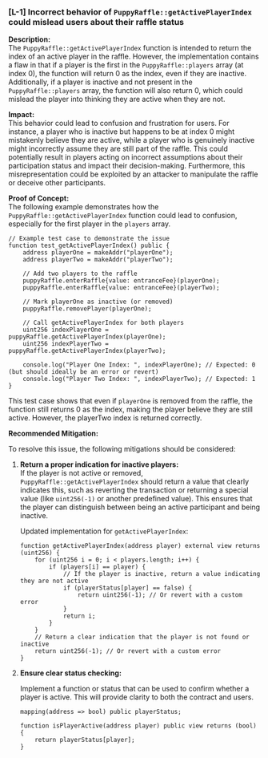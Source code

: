 ### [L-1] Incorrect behavior of `PuppyRaffle::getActivePlayerIndex` could mislead users about their raffle status

**Description:**  
The `PuppyRaffle::getActivePlayerIndex` function is intended to return the index of an active player in the raffle. However, the implementation contains a flaw in that if a player is the first in the `PuppyRaffle::players` array (at index 0), the function will return 0 as the index, even if they are inactive. Additionally, if a player is inactive and not present in the `PuppyRaffle::players` array, the function will also return 0, which could mislead the player into thinking they are active when they are not.

**Impact:**  
This behavior could lead to confusion and frustration for users. For instance, a player who is inactive but happens to be at index 0 might mistakenly believe they are active, while a player who is genuinely inactive might incorrectly assume they are still part of the raffle. This could potentially result in players acting on incorrect assumptions about their participation status and impact their decision-making. Furthermore, this misrepresentation could be exploited by an attacker to manipulate the raffle or deceive other participants.

**Proof of Concept:**  
The following example demonstrates how the `PuppyRaffle::getActivePlayerIndex` function could lead to confusion, especially for the first player in the `players` array.

```solidity
// Example test case to demonstrate the issue
function test_getActivePlayerIndex() public {
    address playerOne = makeAddr("playerOne");
    address playerTwo = makeAddr("playerTwo");
    
    // Add two players to the raffle
    puppyRaffle.enterRaffle{value: entranceFee}(playerOne);
    puppyRaffle.enterRaffle{value: entranceFee}(playerTwo);
    
    // Mark playerOne as inactive (or removed)
    puppyRaffle.removePlayer(playerOne);
    
    // Call getActivePlayerIndex for both players
    uint256 indexPlayerOne = puppyRaffle.getActivePlayerIndex(playerOne);
    uint256 indexPlayerTwo = puppyRaffle.getActivePlayerIndex(playerTwo);
    
    console.log("Player One Index: ", indexPlayerOne); // Expected: 0 (but should ideally be an error or revert)
    console.log("Player Two Index: ", indexPlayerTwo); // Expected: 1
}
```

This test case shows that even if `playerOne` is removed from the raffle, the function still returns 0 as the index, making the player believe they are still active. However, the playerTwo index is returned correctly.


**Recommended Mitigation:**

To resolve this issue, the following mitigations should be considered:

1. **Return a proper indication for inactive players:**  
   If the player is not active or removed, `PuppyRaffle::getActivePlayerIndex` should return a value that clearly indicates this, such as reverting the transaction or returning a special value (like `uint256(-1)` or another predefined value). This ensures that the player can distinguish between being an active participant and being inactive.

   Updated implementation for `getActivePlayerIndex`:
   ```solidity
   function getActivePlayerIndex(address player) external view returns (uint256) {
       for (uint256 i = 0; i < players.length; i++) {
           if (players[i] == player) {
               // If the player is inactive, return a value indicating they are not active
               if (playerStatus[player] == false) {
                   return uint256(-1); // Or revert with a custom error
               }
               return i;
           }
       }
       // Return a clear indication that the player is not found or inactive
       return uint256(-1); // Or revert with a custom error
   }

2. **Ensure clear status checking:**

    Implement a function or status that can be used to confirm whether a player is active. This will provide clarity to both the contract and users.

    ```solidity
    mapping(address => bool) public playerStatus;

    function isPlayerActive(address player) public view returns (bool) {
        return playerStatus[player];
    }

    ```
